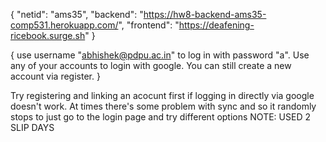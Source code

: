 {
  "netid": "ams35",
  "backend": "https://hw8-backend-ams35-comp531.herokuapp.com/",
  "frontend": "https://deafening-ricebook.surge.sh"
}

{
use username "abhishek@pdpu.ac.in" to log in with password "a". Use any of your accounts to login with google. You can still create a new account via register.
}

Try registering and linking an acocunt first if logging in directly via google doesn't work. At times there's some problem with sync and so it randomly stops to just go to the login page and try different options
NOTE: USED 2 SLIP DAYS
